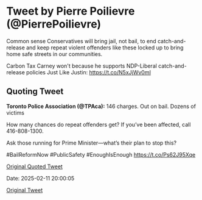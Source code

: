 # Tweet by Pierre Poilievre (@PierrePoilievre)

Common sense Conservatives will bring jail, not bail, to end catch-and-release and keep repeat violent offenders like these locked up to bring home safe streets in our communities.

Carbon Tax Carney won't because he supports NDP-Liberal catch-and-release policies Just Like Justin: https://t.co/N5xJjWv0mI

## Quoting Tweet

**Toronto Police Association (@TPAca):** 146 charges. Out on bail. Dozens of victims

How many chances do repeat offenders get? If you’ve been affected, call 416-808-1300.

Ask those running for Prime Minister—what’s their plan to stop this?

#BailReformNow #PublicSafety #EnoughIsEnough https://t.co/Ps62J95Xqe

[Original Quoted Tweet](https://x.com/TPAca/status/1889046803728740820)

Date: 2025-02-11 20:00:05

[Original Tweet](https://x.com/PierrePoilievre/status/1889404058827444456)

